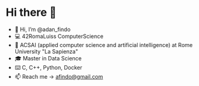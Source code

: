 # Hi there 👋

- 👋 Hi, I’m @adan_findo 
- 💻 42RomaLuiss ComputerScience
- 📜 ACSAI (applied computer science and artificial intelligence) at Rome University "La Sapienza"
- 🎓 Master in Data Science
- ⌨️ C, C++, Python, Docker
- 📫 Reach me -> afindo@gmail.com
